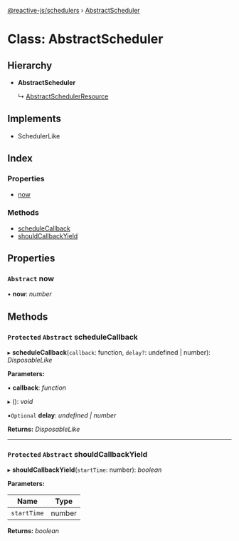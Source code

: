[@reactive-js/schedulers](../README.md) › [AbstractScheduler](abstractscheduler.md)

# Class: AbstractScheduler

## Hierarchy

* **AbstractScheduler**

  ↳ [AbstractSchedulerResource](abstractschedulerresource.md)

## Implements

* SchedulerLike

## Index

### Properties

* [now](abstractscheduler.md#abstract-now)

### Methods

* [scheduleCallback](abstractscheduler.md#protected-abstract-schedulecallback)
* [shouldCallbackYield](abstractscheduler.md#protected-abstract-shouldcallbackyield)

## Properties

### `Abstract` now

• **now**: *number*

## Methods

### `Protected` `Abstract` scheduleCallback

▸ **scheduleCallback**(`callback`: function, `delay?`: undefined | number): *DisposableLike*

**Parameters:**

▪ **callback**: *function*

▸ (): *void*

▪`Optional`  **delay**: *undefined | number*

**Returns:** *DisposableLike*

___

### `Protected` `Abstract` shouldCallbackYield

▸ **shouldCallbackYield**(`startTime`: number): *boolean*

**Parameters:**

Name | Type |
------ | ------ |
`startTime` | number |

**Returns:** *boolean*
